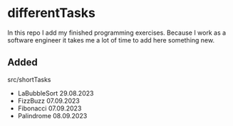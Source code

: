 # differentTasks
In this repo I add my finished programming exercises. Because I work as a software engineer it takes me a lot of time to
add here something new.

## Added
src/shortTasks
- LaBubbleSort 29.08.2023
- FizzBuzz 07.09.2023
- Fibonacci 07.09.2023
- Palindrome 08.09.2023